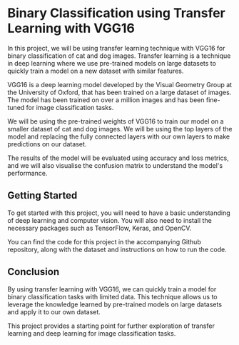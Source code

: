 <html>
<head>
  <title>Binary Classification using Transfer Learning with VGG16</title>
</head>
<body>
  <h1>Binary Classification using Transfer Learning with VGG16</h1>
  <p>
    In this project, we will be using transfer learning technique with VGG16 for binary classification of cat and dog images. Transfer learning is a technique in deep learning where we use pre-trained models on large datasets to quickly train a model on a new dataset with similar features. 
  </p>
  <p>
    VGG16 is a deep learning model developed by the Visual Geometry Group at the University of Oxford, that has been trained on a large dataset of images. The model has been trained on over a million images and has been fine-tuned for image classification tasks. 
  </p>
  <p>
    We will be using the pre-trained weights of VGG16 to train our model on a smaller dataset of cat and dog images. We will be using the top layers of the model and replacing the fully connected layers with our own layers to make predictions on our dataset.
  </p>
  <p>
    The results of the model will be evaluated using accuracy and loss metrics, and we will also visualise the confusion matrix to understand the model's performance.
  </p>
  <h2>Getting Started</h2>
  <p>
    To get started with this project, you will need to have a basic understanding of deep learning and computer vision. You will also need to install the necessary packages such as TensorFlow, Keras, and OpenCV. 
  </p>
  <p>
    You can find the code for this project in the accompanying Github repository, along with the dataset and instructions on how to run the code.
  </p>
  <h2>Conclusion</h2>
  <p>
    By using transfer learning with VGG16, we can quickly train a model for binary classification tasks with limited data. This technique allows us to leverage the knowledge learned by pre-trained models on large datasets and apply it to our own dataset.
  </p>
  <p>
    This project provides a starting point for further exploration of transfer learning and deep learning for image classification tasks.
  </p>
</body>
</html>
